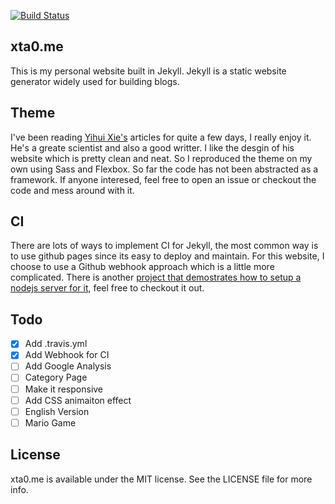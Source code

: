 
[![Build Status](https://travis-ci.org/xta0/xta0.me.svg?branch=master)](https://travis-ci.org/xta0/xta0.me)

## xta0.me

This is my personal website built in Jekyll. Jekyll is a static website generator widely used for building blogs. 

## Theme

I've been reading [Yihui Xie's](https://yihui.name/) articles for quite a few days, I really enjoy it. He's a greate scientist and also a good writter. I like the desgin of his website which is pretty clean and neat. So I reproduced the theme on my own using Sass and Flexbox. So far the code has not been abstracted as a framework. If anyone interesed, feel free to open an issue or checkout the code and mess around with it.

## CI

There are lots of ways to implement CI for Jekyll, the most common way is to use github pages since its easy to deploy and maintain. For this website, I choose to use a Github webhook approach which is a little more complicated. There is another [project that demostrates how to setup a nodejs server for it](https://github.com/xta0/Github-Webhook), feel free to checkout it out. 

## Todo

- [x] Add .travis.yml
- [x] Add Webhook for CI
- [ ] Add Google Analysis
- [ ] Category Page
- [ ] Make it responsive
- [ ] Add CSS animaiton effect
- [ ] English Version
- [ ] Mario Game

## License

xta0.me is available under the MIT license. See the LICENSE file for more info.
